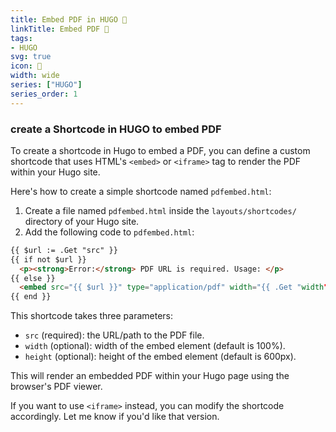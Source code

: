 ```yaml
---
title: Embed PDF in HUGO 📄
linkTitle: Embed PDF 📄
tags:
- HUGO                            
svg: true
icon: 🌟
width: wide
series: ["HUGO"]
series_order: 1
---
```



### create a Shortcode in HUGO to embed PDF

To create a shortcode in Hugo to embed a PDF, you can define a custom shortcode that uses HTML's `<embed>` or `<iframe>` tag to render the PDF within your Hugo site.

Here's how to create a simple shortcode named `pdfembed.html`:

1. Create a file named `pdfembed.html` inside the `layouts/shortcodes/` directory of your Hugo site.
2. Add the following code to `pdfembed.html`:

````html
{{ $url := .Get "src" }}
{{ if not $url }}
  <p><strong>Error:</strong> PDF URL is required. Usage: </p>
{{ else }}
  <embed src="{{ $url }}" type="application/pdf" width="{{ .Get "width" | default "100%" }}" height="{{ .Get "height" | default "600px" }}" />
{{ end }}
````


This shortcode takes three parameters:

- `src` (required): the URL/path to the PDF file.
- `width` (optional): width of the embed element (default is 100%).
- `height` (optional): height of the embed element (default is 600px).

This will render an embedded PDF within your Hugo page using the browser's PDF viewer.

If you want to use `<iframe>` instead, you can modify the shortcode accordingly. Let me know if you'd like that version.

